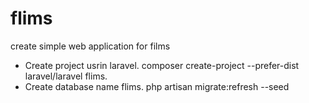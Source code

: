 # flims
create simple web application for films
- Create project usrin laravel.
composer create-project --prefer-dist laravel/laravel flims.
- Create database name flims.
php artisan migrate:refresh --seed

